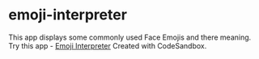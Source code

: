 # emoji-interpreter   
This app displays some commonly used Face Emojis and there meaning.
Try this app - [Emoji Interpreter](https://21985.csb.app/)
Created with CodeSandbox.
